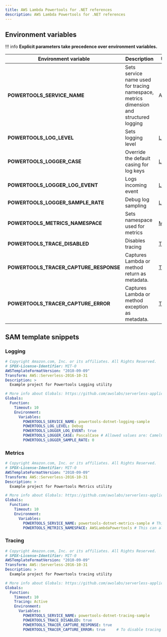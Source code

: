 ```yaml
---
title: AWS Lambda Powertools for .NET references
description: AWS Lambda Powertools for .NET references
---
```


## Environment variables

!!! info
    **Explicit parameters take precedence over environment variables.**

| Environment variable | Description | Utility | Default |
| ------------------------------------------------- | --------------------------------------------------------------------------------- | --------------------------------------------------------------------------------- | ------------------------------------------------- |
| **POWERTOOLS_SERVICE_NAME** | Sets service name used for tracing namespace, metrics dimension and structured logging | All | `"service_undefined"` |
| **POWERTOOLS_LOG_LEVEL** | Sets logging level | [Logging](./core/logger) | `Information` |
| **POWERTOOLS_LOGGER_CASE** | Override the default casing for log keys | [Logging](./core/logging/#configure-log-output-casing) | `SnakeCase` |
| **POWERTOOLS_LOGGER_LOG_EVENT** | Logs incoming event | [Logging](./core/logging) | `false` |
| **POWERTOOLS_LOGGER_SAMPLE_RATE** | Debug log sampling | [Logging](./core/logging) | `0` |
| **POWERTOOLS_METRICS_NAMESPACE** | Sets namespace used for metrics | [Metrics](./core/metrics) | `None` |
| **POWERTOOLS_TRACE_DISABLED** | Disables tracing | [Tracing](./core/tracing) | `false` |
| **POWERTOOLS_TRACER_CAPTURE_RESPONSE** | Captures Lambda or method return as metadata. | [Tracing](./core/tracing) | `true` |
| **POWERTOOLS_TRACER_CAPTURE_ERROR** | Captures Lambda or method exception as metadata. | [Tracing](./core/tracing) | `true` |

## SAM template snippets

### Logging

```yaml
# Copyright Amazon.com, Inc. or its affiliates. All Rights Reserved.
# SPDX-License-Identifier: MIT-0
AWSTemplateFormatVersion: "2010-09-09"
Transform: AWS::Serverless-2016-10-31
Description: >
  Example project for Powertools Logging utility

# More info about Globals: https://github.com/awslabs/serverless-application-model/blob/master/docs/globals.rst
Globals:
  Function:
    Timeout: 10
    Environment:
      Variables:
        POWERTOOLS_SERVICE_NAME: powertools-dotnet-logging-sample
        POWERTOOLS_LOG_LEVEL: Debug
        POWERTOOLS_LOGGER_LOG_EVENT: true
        POWERTOOLS_LOGGER_CASE: PascalCase # Allowed values are: CamelCase, PascalCase and SnakeCase
        POWERTOOLS_LOGGER_SAMPLE_RATE: 0

```

### Metrics

```yaml
# Copyright Amazon.com, Inc. or its affiliates. All Rights Reserved.
# SPDX-License-Identifier: MIT-0
AWSTemplateFormatVersion: "2010-09-09"
Transform: AWS::Serverless-2016-10-31
Description: >
  Example project for Powertools Metrics utility

# More info about Globals: https://github.com/awslabs/serverless-application-model/blob/master/docs/globals.rst
Globals:
  Function:
    Timeout: 10
    Environment:
      Variables:
        POWERTOOLS_SERVICE_NAME: powertools-dotnet-metrics-sample # This can also be set using the Metrics decorator on your handler [Metrics(Namespace = "aws-lambda-powertools"]
        POWERTOOLS_METRICS_NAMESPACE: AWSLambdaPowertools # This can also be set using the Metrics decorator on your handler [Metrics(Namespace = "aws-lambda-powertools"]
```

### Tracing

```yaml
# Copyright Amazon.com, Inc. or its affiliates. All Rights Reserved.
# SPDX-License-Identifier: MIT-0
AWSTemplateFormatVersion: "2010-09-09"
Transform: AWS::Serverless-2016-10-31
Description: >
  Example project for Powertools tracing utility

# More info about Globals: https://github.com/awslabs/serverless-application-model/blob/master/docs/globals.rst
Globals:
  Function:
    Timeout: 10
    Tracing: Active
    Environment:
      Variables:
        POWERTOOLS_SERVICE_NAME: powertools-dotnet-tracing-sample
        POWERTOOLS_TRACE_DISABLED: true
        POWERTOOLS_TRACER_CAPTURE_RESPONSE: true
        POWERTOOLS_TRACER_CAPTURE_ERROR: true     # To disable tracing (CaptureMode = TracingCaptureMode.Disabled)

```
